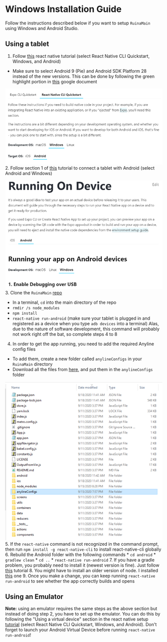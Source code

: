 # Windows Installation Guide
Follow the instructions described below if you want to setup `RuinaMain` using Windows and Android Studio.

## Using a tablet
1. Follow [this](https://reactnative.dev/docs/environment-setup) react native tutorial (select React Native CLI Quickstart, Windows, and Android)
  * Make sure to select Android 9 (Pie) and Android SDK Platform 28 instead of the new versions. This can be done by following the green highlight portion in [this](https://docs.google.com/document/d/1Jq3eBB1jNj5tPj4pSyWM1NAS5JwnqvRIsML5aK6KDPE/edit?usp=sharing) google document

  ![image](imagesMD/reactTutorial.PNG)
2. Follow section 1 of [this](https://reactnative.dev/docs/running-on-device) tutorial to connect a tablet with Android (select Android and Windows)

  ![image](imagesMD/connectTabletTutorial.PNG)
3. Clone the `RuinaMain` [repo](https://github.com/santosfamilyfoundation/RuinaMain)
  * In a terminal, `cd` into the main directory of the repo
  * `rmdir /s node_modules`
  * `npm install`
  * `react-native run-android` (make sure your tablet is plugged in and registered as a device when you type `adb devices` into a terminal) Alas, due to the nature of software development, this command will probably not work right off the bat, so complete steps 4 to 8
4. In order to get the app running, you need to add the required Anyline config files   
  * To add them, create a new folder called `anylineConfigs` in your `RuinaMain` directory
  * Download all the files from [here](https://drive.google.com/drive/folders/1R-s-ASSDIUl32IrHriw40iRoKcLCaVOv), and put them in the `anylineConfigs` folder  

  ![image](imagesMD/anylineFolder.png)
5. If the `react-native` command is not recognized in the command prompt, then run `npm install -g react-native-cli` to install react-native-cli globally
6. Rebuild the Android folder with the following commands
    * `cd android`
    * `gradlew clean`
    * `cd ..`
    * `react-native run-android`
7. If you have a gradle problem, you probably need to install it (newest version is fine). Just follow [this](https://gradle.org/install/) tutorial
8. You might have to install an older version of node. I installed [this](https://nodejs.org/dist/v8.17.0/) one
9. Once you make a change, you can keep running `react-native run-android` to see whether the app correctly builds and opens  

## Using an Emulator
**Note:** using an emulator requires the same steps as the above section but instead of doing step 2, you have to set up the emulator. You can do this by following the "Using a virtual device" section in the react native setup [tutorial](https://reactnative.dev/docs/environment-setup) (select React Native CLI Quickstart, Windows, and Android). Don't forget to launch your Android Virtual Device before running `react-native run-android`!
